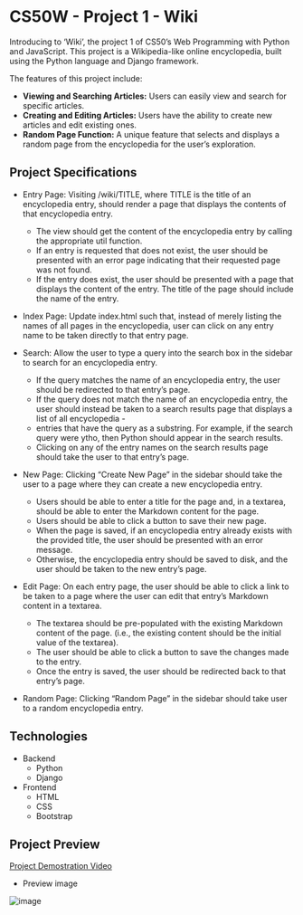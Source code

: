 # CS50W - Project 1 - Wiki

Introducing to ‘Wiki’, the project 1 of CS50’s Web Programming with Python and JavaScript. This project is a Wikipedia-like online encyclopedia, built using the Python language and Django framework.

The features of this project include:

- **Viewing and Searching Articles:** Users can easily view and search for specific articles.
- **Creating and Editing Articles:** Users have the ability to create new articles and edit existing ones.
- **Random Page Function:** A unique feature that selects and displays a random page from the encyclopedia for the user’s exploration.
  

## Project Specifications

- Entry Page: Visiting /wiki/TITLE, where TITLE is the title of an encyclopedia entry, should render a page that displays the contents of that encyclopedia entry.
    - The view should get the content of the encyclopedia entry by calling the appropriate util function.
    - If an entry is requested that does not exist, the user should be presented with an error page indicating that their requested page was not found.
    - If the entry does exist, the user should be presented with a page that displays the content of the entry. The title of the page should include the name of the entry.
    
- Index Page: Update index.html such that, instead of merely listing the names of all pages in the encyclopedia, user can click on any entry name to be taken directly to that entry page.
   
- Search: Allow the user to type a query into the search box in the sidebar to search for an encyclopedia entry.
    - If the query matches the name of an encyclopedia entry, the user should be redirected to that entry’s page.
    - If the query does not match the name of an encyclopedia entry, the user should instead be taken to a search results page that displays a list of all encyclopedia - 
    - entries that have the query as a substring. For example, if the search query were ytho, then Python should appear in the search results.
    - Clicking on any of the entry names on the search results page should take the user to that entry’s page.
    
- New Page: Clicking “Create New Page” in the sidebar should take the user to a page where they can create a new encyclopedia entry.
    - Users should be able to enter a title for the page and, in a textarea, should be able to enter the Markdown content for the page.
    - Users should be able to click a button to save their new page.
    - When the page is saved, if an encyclopedia entry already exists with the provided title, the user should be presented with an error message.
    - Otherwise, the encyclopedia entry should be saved to disk, and the user should be taken to the new entry’s page.
    
- Edit Page: On each entry page, the user should be able to click a link to be taken to a page where the user can edit that entry’s Markdown content in a textarea.
    - The textarea should be pre-populated with the existing Markdown content of the page. (i.e., the existing content should be the initial value of the textarea).
    - The user should be able to click a button to save the changes made to the entry.
    - Once the entry is saved, the user should be redirected back to that entry’s page.
    
- Random Page: Clicking “Random Page” in the sidebar should take user to a random encyclopedia entry.


## Technologies

- Backend
  - Python
  - Django
- Frontend
  - HTML
  - CSS
  - Bootstrap

 ## Project Preview
 [Project Demostration Video](https://youtu.be/u0iKZdhM3g8)

- Preview image
  
 ![image](https://github.com/ReshanCSX/CS50W-Project1-Wiki/assets/64268212/33aaf234-03d7-47f5-abec-89b5fc96bac3)


